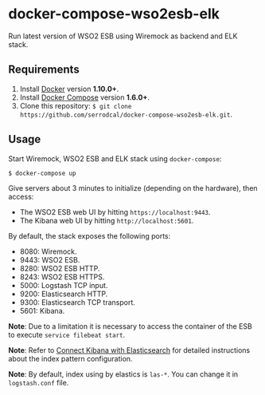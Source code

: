 # docker-compose-wso2esb-elk

Run latest version of WSO2 ESB using Wiremock as backend and ELK stack.

## Requirements

1. Install [Docker](https://www.docker.com/community-edition#/download) version **1.10.0+**.
2. Install [Docker Compose](https://docs.docker.com/compose/install/) version **1.6.0+**.
3. Clone this repository: `$ git clone https://github.com/serrodcal/docker-compose-wso2esb-elk.git`.

## Usage

Start Wiremock, WSO2 ESB and ELK stack using `docker-compose`:

```
$ docker-compose up
```

Give servers about 3 minutes to initialize (depending on the hardware), then access:

* The WSO2 ESB web UI by hitting `https://localhost:9443`.
* The Kibana web UI by hitting `http://localhost:5601`.

By default, the stack exposes the following ports:

* 8080: Wiremock.
* 9443: WSO2 ESB.
* 8280: WSO2 ESB HTTP.
* 8243: WSO2 ESB HTTPS.
* 5000: Logstash TCP input.
* 9200: Elasticsearch HTTP.
* 9300: Elasticsearch TCP transport.
* 5601: Kibana.

**Note**: Due to a limitation it is necessary to access the container of the ESB to execute `service filebeat start`.

**Note**: Refer to [Connect Kibana with Elasticsearch](https://www.elastic.co/guide/en/kibana/current/connect-to-elasticsearch.html) for detailed instructions about the index pattern configuration.

**Note**: By default, index using by elastics is `las-*`. You can change it in `logstash.conf` file.